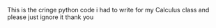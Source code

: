 This is the cringe python code i had to write for my Calculus class and please just ignore it thank you